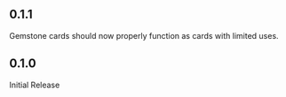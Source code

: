 ## 0.1.1

Gemstone cards should now properly function as cards with limited uses.


## 0.1.0

Initial Release